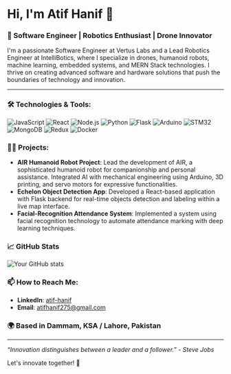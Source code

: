 # Hi, I'm Atif Hanif 👋

### 🤖 Software Engineer | Robotics Enthusiast | Drone Innovator

I'm a passionate Software Engineer at Vertus Labs and a Lead Robotics Engineer at IntelliBotics, where I specialize in drones, humanoid robots, machine learning, embedded systems, and MERN Stack technologies. I thrive on creating advanced software and hardware solutions that push the boundaries of technology and innovation.

---

### 🛠️ Technologies & Tools:

![JavaScript](https://img.shields.io/badge/-JavaScript-000?&logo=JavaScript)
![React](https://img.shields.io/badge/-React-000?&logo=React)
![Node.js](https://img.shields.io/badge/-Node.js-000?&logo=node.js)
![Python](https://img.shields.io/badge/-Python-000?&logo=Python)
![Flask](https://img.shields.io/badge/-Flask-000?&logo=Flask)
![Arduino](https://img.shields.io/badge/-Arduino-000?&logo=Arduino)
![STM32](https://img.shields.io/badge/-STM32-000?&logo=STMicroelectronics)
![MongoDB](https://img.shields.io/badge/-MongoDB-000?&logo=MongoDB)
![Redux](https://img.shields.io/badge/-Redux-000?&logo=Redux)
![Docker](https://img.shields.io/badge/-Docker-000?&logo=Docker)

### 👨‍💻 Projects:

- **AIR Humanoid Robot Project**: Lead the development of AIR, a sophisticated humanoid robot for companionship and personal assistance. Integrated AI with mechanical engineering using Arduino, 3D printing, and servo motors for expressive functionalities.
- **Echelon Object Detection App**: Developed a React-based application with Flask backend for real-time objects detection and labeling within a live map interface.
- **Facial-Recognition Attendance System**: Implemented a system using facial recognition technology to automate attendance marking with deep learning techniques.

### 📈 GitHub Stats

![Your GitHub stats](https://github-readme-stats.vercel.app/api?username=atif275&show_icons=true&theme=radical)

### 📫 How to Reach Me:

- **LinkedIn**: [atif-hanif](https://www.linkedin.com/in/atif-hanif-705625292/)
- **Email**: [atifhanif275@gmail.com](mailto:atifhanif275@gmail.com)

### 🌍 Based in Dammam, KSA / Lahore, Pakistan

---

*“Innovation distinguishes between a leader and a follower.” - Steve Jobs*

Let's innovate together! 🚀
